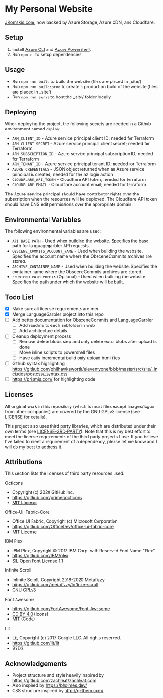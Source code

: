 # My Personal Website

[JKomskis.com](https://jkomskis.com), now backed by Azure Storage, Azure CDN, and Cloudflare.

## Setup

1. Install [Azure CLI](https://docs.microsoft.com/en-us/powershell/azure/install-az-ps?view=azps-8.0.0) and [Azure Powershell](https://docs.microsoft.com/en-us/powershell/azure/install-az-ps?view=azps-8.0.0).
2. Run `npm ci` to setup dependencies

## Usage

* Run `npm run build` to build the website (files are placed in _site/)
* Run `npm run build:prod` to create a production build of the website (files are placed in _site/)
* Run `npm run serve` to host the _site/ folder locally

## Deploying

When deploying the project, the following secrets are needed in a Github environment named `deploy`:

* `ARM_CLIENT_ID` - Azure service principal client ID; needed for Terraform
* `ARM_CLIENT_SECRET` - Azure service principal client secret; needed for Terraform
* `ARM_SUBSCRIPTION_ID` - Azure service principal subscription ID; needed for Terraform
* `ARM_TENANT_ID` - Azure service principal tenant ID; needed for Terraform
* `AZURE CREDENTIALS` - JSON object returned when an Azure service principal is created; needed for the az login action
* `CLOUDFLARE_API_TOKEN` - Cloudflare API token; needed for terraform
* `CLOUDFLARE_EMAIL` - Cloudflare account email; needed for terraform

The Azure service principal should have contributor rights over the subscription when the resources will be deployed.
The Cloudflare API token should have DNS edit permissions over the appropriate domain.

## Environmental Variables

The following environmental variables are used:

* `API_BASE_PATH` - Used when building the website. Specifies the base path for languagegarbler API requests.
* `OBSCENE_COMMITS_ACCOUNT_NAME` - Used when building the website. Specifies the account name where the ObsceneCommits archives are stored.
* `ARCHIVE_CONTAINER_NAME` - Used when building the website. Specifies the container name where the ObsceneCommits archives are stored.
* `FRONTEND_PATH_PREFIX` (Optional) - Used when building the website. Specifies the path under which the website will be built.

## Todo List

* [x] Make sure all license requirements are met
* [x] Merge LanguageGarbler project into this repo
* [ ] Add better documentation for ObsceneCommits and LanguageGarbler
  * [ ] Add readme to each subfolder in web
  * [ ] Add architecture details
* [ ] Cleanup deployment process
  * [ ] Remove delete blobs step and only delete extra blobs after upload is done
  * [ ] Move inline scripts to powershell files
  * [ ] Have daily incremental build only upload html files
* [ ] Github syntax highlighting: <https://github.com/philhawksworth/eleventyone/blob/master/src/site/_includes/postcss/_syntax.css>
* [ ] <https://prismjs.com/> for highlighting code

## Licenses

All original work in this repository (which is most files except images/logos from other companies) are covered by the GNU GPLv3 license (see [LICENSE](LICENSE) for details).

This project also uses third party libraries, which are distributed under their own terms (see [LICENSE-3RD-PARTY](LICENSE-3RD-PARTY)).
Note that this is my best effort to meet the license requirements of the third party projects I use.
If you believe I've failed to meet a requirement of a dependency, please let me know and I will do my best to address it.

## Attributions

This section lists the licenses of third party resources used.

Octicons

* Copyright (c) 2020 GitHub Inc.
* <https://github.com/primer/octicons>
* [MIT License](https://github.com/primer/octicons/blob/master/LICENSE)

Office-UI-Fabric-Core

* Office UI Fabric, Copyright (c) Microsoft Corporation
* <https://github.com/OfficeDev/office-ui-fabric-core>
* [MIT License](https://github.com/OfficeDev/office-ui-fabric-core/blob/master/LICENSE)

IBM Plex

* IBM Plex, Copyright © 2017 IBM Corp. with Reserved Font Name "Plex"
* <https://github.com/IBM/plex>
* [SIL Open Font License 1.1](https://github.com/IBM/plex/blob/master/LICENSE.txt)

Infinite Scroll

* Infinite Scroll, Copyright 2018-2020 Metafizzy
* <https://github.com/metafizzy/infinite-scroll>
* [GNU GPLv3](https://www.gnu.org/licenses/gpl-3.0.html)

Font Awesome

* <https://github.com/FortAwesome/Font-Awesome>
* [CC BY 4.0](https://creativecommons.org/licenses/by/4.0/) (Icons)
* [MIT](https://opensource.org/licenses/MIT) (Code)

Lit

* Lit, Copyright (c) 2017 Google LLC. All rights reserved.
* <https://github.com/lit/lit>
* [BSD3](https://github.com/lit/lit/blob/main/LICENSE)


## Acknowledgements

* Project structure and style heavily inspired by <https://github.com/zachleat/zachleat.com>
* Also inspired by <https://bholmes.dev/>
* CSS structure inspired by <http://getbem.com/>
